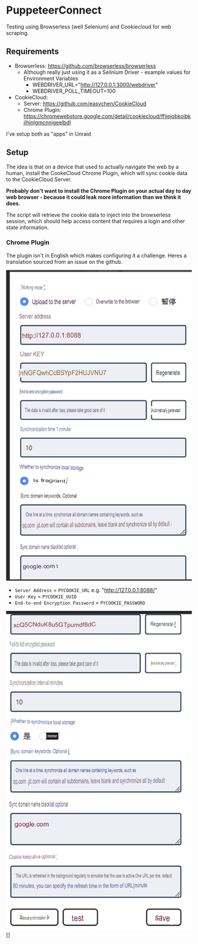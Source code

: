 # PuppeteerConnect

Testing using Browserless (well Selenium) and Cookiecloud for web scraping.

## Requirements

* Browserless: https://github.com/browserless/browserless
    * Although really just using it as a Selinium Driver - example values for Environment Variables
        * WEBDRIVER_URL="http://127.0.0.1:3000/webdriver"
        * WEBDRIVER_POLL_TIMEOUT=100
* CookieCloud: 
    * Server: https://github.com/easychen/CookieCloud
    * Chrome Plugin: https://chromewebstore.google.com/detail/cookiecloud/ffjiejobkoibkjlhjnlgmcnnigeelbdl

I've setup both as "apps" in Unraid

## Setup

The idea is that on a device that used to actually navigate the web by a human, install the CookeCloud Chrome Plugin, which will sync cookie data to the CookieCloud Server.

**Probably don't want to install the Chrome Plugin on your actual day to day web browser - because it could leak more information than we think it does.**

The script will retrieve the cookie data to inject into the browserless session, which should help access content that requires a login and other state information.

### Chrome Plugin

The plugin isn't in English which makes configuring it a challenge. Heres a translation sourced from an issue on the github.

![](static/267883196-85e3e065-f4f7-4adc-ab0a-51865e92f1d4.png)

* `Server Address` = `PYCOOKIE_URL` e.g. "http://127.0.0.1:8088/"
* `User Key` = `PYCOOKIE_UUID`
* `End-to-end Encryption Password` = `PYCOOKIE_PASSWORD`

![](static/267883323-4d5e626a-ef93-4315-a8f4-256d699cf90c.png)[]
